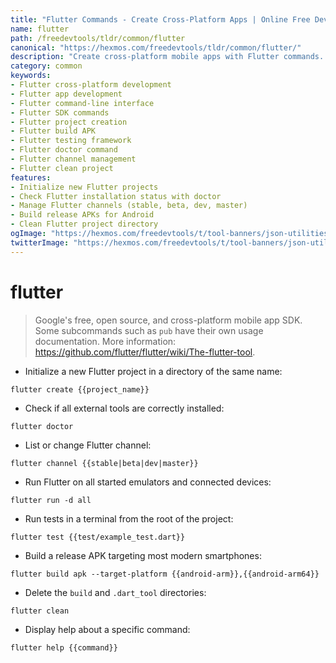 ```yaml
---
title: "Flutter Commands - Create Cross-Platform Apps | Online Free DevTools by Hexmos"
name: flutter
path: /freedevtools/tldr/common/flutter
canonical: "https://hexmos.com/freedevtools/tldr/common/flutter/"
description: "Create cross-platform mobile apps with Flutter commands. Initialize projects, run tests, and build release APKs easily. Free online tool, no registration required."
category: common
keywords:
- Flutter cross-platform development
- Flutter app development
- Flutter command-line interface
- Flutter SDK commands
- Flutter project creation
- Flutter build APK
- Flutter testing framework
- Flutter doctor command
- Flutter channel management
- Flutter clean project
features:
- Initialize new Flutter projects
- Check Flutter installation status with doctor
- Manage Flutter channels (stable, beta, dev, master)
- Build release APKs for Android
- Clean Flutter project directory
ogImage: "https://hexmos.com/freedevtools/t/tool-banners/json-utilities-banner.png"
twitterImage: "https://hexmos.com/freedevtools/t/tool-banners/json-utilities-banner.png"
---
```


# flutter

> Google's free, open source, and cross-platform mobile app SDK.
> Some subcommands such as `pub` have their own usage documentation.
> More information: <https://github.com/flutter/flutter/wiki/The-flutter-tool>.

- Initialize a new Flutter project in a directory of the same name:

`flutter create {{project_name}}`

- Check if all external tools are correctly installed:

`flutter doctor`

- List or change Flutter channel:

`flutter channel {{stable|beta|dev|master}}`

- Run Flutter on all started emulators and connected devices:

`flutter run -d all`

- Run tests in a terminal from the root of the project:

`flutter test {{test/example_test.dart}}`

- Build a release APK targeting most modern smartphones:

`flutter build apk --target-platform {{android-arm}},{{android-arm64}}`

- Delete the `build` and `.dart_tool` directories:

`flutter clean`

- Display help about a specific command:

`flutter help {{command}}`
